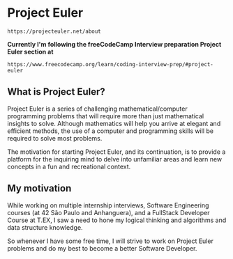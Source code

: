 # Project Euler

``` 
https://projecteuler.net/about
```
__Currently I'm following the freeCodeCamp Interview preparation Project Euler section at__
```
https://www.freecodecamp.org/learn/coding-interview-prep/#project-euler
```

## What is Project Euler?

Project Euler is a series of challenging mathematical/computer programming problems that will require more than just mathematical insights to solve. Although mathematics will help you arrive at elegant and efficient methods, the use of a computer and programming skills will be required to solve most problems.

The motivation for starting Project Euler, and its continuation, is to provide a platform for the inquiring mind to delve into unfamiliar areas and learn new concepts in a fun and recreational context.

## My motivation

While working on multiple internship interviews, Software Engineering courses (at <a ref="https://www.42sp.org.br/">42 São Paulo</a> and Anhanguera), and a FullStack Developer Course at <a ref="https://texperts.com.br/">T.EX</a>, I saw a need to hone my logical thinking and algorithms and data structure knowledge.

So whenever I have some free time, I will strive to work on Project Euler problems and do my best to become a better Software Developer.